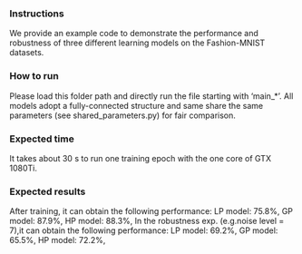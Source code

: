 ### Instructions
We provide an example code to demonstrate the performance and robustness of three different learning models on the Fashion-MNIST datasets.

### How to run
Please load this folder path and directly run the file starting with ‘main_*’.
All models adopt a fully-connected structure and same share the same parameters (see shared_parameters.py) for fair comparison.

### Expected time
It takes about 30 s to run one training epoch with the one core of GTX 1080Ti.

### Expected results
After training, it can obtain the following performance:
LP model: 75.8%,
GP model: 87.9%,
HP model: 88.3%,
In the robustness exp. (e.g.noise level = 7),it can obtain the following performance:
LP model: 69.2%,
GP model: 65.5%,
HP model: 72.2%,

